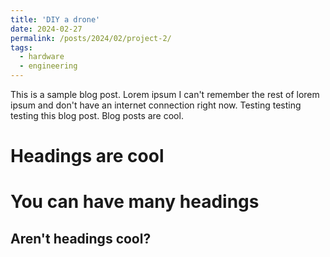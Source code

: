 ```yaml
---
title: 'DIY a drone'
date: 2024-02-27
permalink: /posts/2024/02/project-2/
tags:
  - hardware
  - engineering
---
```


This is a sample blog post. Lorem ipsum I can't remember the rest of lorem ipsum and don't have an internet connection right now. Testing testing testing this blog post. Blog posts are cool.

Headings are cool
======

You can have many headings
======

Aren't headings cool?
------